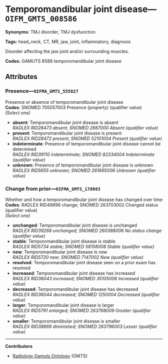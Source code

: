 # Temporomandibular joint disease—`OIFM_GMTS_008586`

**Synonyms:** TMJ disorder, TMJ dysfunction

**Tags:** head_neck, CT, MR, jaw, joint, inflammatory, diagnosis

Disorder affecting the jaw joint and/or surrounding muscles.

**Codes:** GAMUTS 8586 temporomandibular joint disease

## Attributes

### Presence—`OIFMA_GMTS_555827`

Presence or absence of temporomandibular joint disease  
**Codes**: SNOMED 705057003 Presence (property) (qualifier value)  
*(Select one)*

- **absent**: Temporomandibular joint disease is absent  
_RADLEX RID28473 absent; SNOMED 2667000 Absent (qualifier value)_
- **present**: Temporomandibular joint disease is present  
_RADLEX RID28472 present; SNOMED 52101004 Present (qualifier value)_
- **indeterminate**: Presence of temporomandibular joint disease cannot be determined  
_RADLEX RID39110 indeterminate; SNOMED 82334004 Indeterminate (qualifier value)_
- **unknown**: Presence of temporomandibular joint disease is unknown  
_RADLEX RID5655 unknown; SNOMED 261665006 Unknown (qualifier value)_

### Change from prior—`OIFMA_GMTS_178083`

Whether and how a temporomandibular joint disease has changed over time  
**Codes**: RADLEX RID49896 change; SNOMED 263703002 Changed status (qualifier value)  
*(Select one)*

- **unchanged**: Temporomandibular joint disease is unchanged  
_RADLEX RID39268 unchanged; SNOMED 260388006 No status change (qualifier value)_
- **stable**: Temporomandibular joint disease is stable  
_RADLEX RID5734 stable; SNOMED 58158008 Stable (qualifier value)_
- **new**: Temporomandibular joint disease is new  
_RADLEX RID5720 new; SNOMED 7147002 New (qualifier value)_
- **resolved**: Temporomandibular joint disease seen on a prior exam has resolved  
- **increased**: Temporomandibular joint disease has increased  
_RADLEX RID36043 increased; SNOMED 35105006 Increased (qualifier value)_
- **decreased**: Temporomandibular joint disease has decreased  
_RADLEX RID36044 decreased; SNOMED 1250004 Decreased (qualifier value)_
- **larger**: Temporomandibular joint disease is larger  
_RADLEX RID5791 enlarged; SNOMED 263768009 Greater (qualifier value)_
- **smaller**: Temporomandibular joint disease is smaller  
_RADLEX RID38669 diminished; SNOMED 263796003 Lesser (qualifier value)_

---

**Contributors**

- [Radiology Gamuts Ontology](https://gamuts.net/) (GMTS)